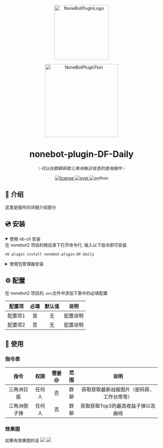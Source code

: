 <div align="center">
  <a href="https://v2.nonebot.dev/store"><img src="https://github.com/A-kirami/nonebot-plugin-template/blob/resources/nbp_logo.png" width="180" height="180" alt="NoneBotPluginLogo"></a>
  <br>
  <p><img src="https://github.com/A-kirami/nonebot-plugin-template/blob/resources/NoneBotPlugin.svg" width="240" alt="NoneBotPluginText"></p>
</div>

<div align="center">

# nonebot-plugin-DF-Daily

_✨可以在群聊获取三角洲每日信息的查询插件✨_


<a href="./LICENSE">
    <img src="https://img.shields.io/github/license/ab-Royo/nonebot-plugin-DF-Daily.svg" alt="license">
</a>
<a href="https://pypi.python.org/pypi/nonebot-plugin-DF-Daily">
    <img src="https://img.shields.io/pypi/v/nonebot-plugin-DF-Daily.svg" alt="pypi">
</a>
<img src="https://img.shields.io/badge/python-3.9+-blue.svg" alt="python">

</div>




## 📖 介绍

这里是插件的详细介绍部分

## 💿 安装

<details open>
<summary>使用 nb-cli 安装</summary>
在 nonebot2 项目的根目录下打开命令行, 输入以下指令即可安装

    nb plugin install nonebot-plugin-DF-Daily

</details>

<details>
<summary>使用包管理器安装</summary>
在 nonebot2 项目的插件目录下, 打开命令行, 根据你使用的包管理器, 输入相应的安装命令

<details>
<summary>pip</summary>

    pip install nonebot-plugin-DF-Daily
</details>
<details>
<summary>pdm</summary>

    pdm add nonebot-plugin-DF-Daily
</details>
<details>
<summary>poetry</summary>

    poetry add nonebot-plugin-DF-Daily
</details>
<details>
<summary>conda</summary>

    conda install nonebot-plugin-DF-Daily
</details>

打开 nonebot2 项目根目录下的 `pyproject.toml` 文件, 在 `[tool.nonebot]` 部分追加写入

    plugins = ["nonebot_plugin_DF_Daily"]

</details>

## ⚙️ 配置

在 nonebot2 项目的`.env`文件中添加下表中的必填配置

| 配置项 | 必填 | 默认值 | 说明 |
|:-----:|:----:|:----:|:----:|
| 配置项1 | 是 | 无 | 配置说明 |
| 配置项2 | 否 | 无 | 配置说明 |

## 🎉 使用
### 指令表
| 指令 | 权限 | 需要@ | 范围 | 说明 |
|:-----:|:----:|:----:|:----:|:----:|
| 三角洲日报 | 任何人 | 否 | 群聊 | 获取获取最新战报图片（密码房、工作台等等） |
| 三角洲倒子弹 | 任何人 | 否 | 群聊 | 获取获取Top3的最高收益子弹以及曲线 |
### 效果图
如果有效果图的话
<img src="https://github.com/user-attachments/assets/4c21817a-3319-4727-9473-28b5bd8aefdb" />
<img src="https://github.com/user-attachments/assets/7efd5477-56b9-45cc-9055-4f362cd36886" />

